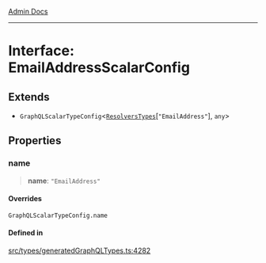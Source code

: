 [Admin Docs](/)

***

# Interface: EmailAddressScalarConfig

## Extends

- `GraphQLScalarTypeConfig`\<[`ResolversTypes`](../type-aliases/ResolversTypes.md)\[`"EmailAddress"`\], `any`\>

## Properties

### name

> **name**: `"EmailAddress"`

#### Overrides

`GraphQLScalarTypeConfig.name`

#### Defined in

[src/types/generatedGraphQLTypes.ts:4282](https://github.com/Suyash878/talawa-api/blob/cfd688207611ba245c99edd8dbaccb2cdbf6a043/src/types/generatedGraphQLTypes.ts#L4282)
